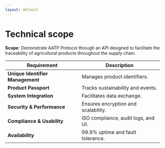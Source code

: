 ```yaml
---
layout: default
---
```


# Technical scope

**Scope**: Demonstrate AATP Protocol through an API designed to facilitate the traceability of agricultural products throughout the supply chain.

| **Requirement**                | **Description**                          |
|---------------------------------|------------------------------------------|
| **Unique Identifier Management**| Manages product identifiers.             |
| **Product Passport**            | Tracks sustainability and events.        |
| **System Integration**          | Facilitates data exchange.               |
| **Security & Performance**      | Ensures encryption and scalability.      |
| **Compliance & Usability**      | ISO compliance, audit logs, and UI.      |
| **Availability**                | 99.9% uptime and fault tolerance.        |
